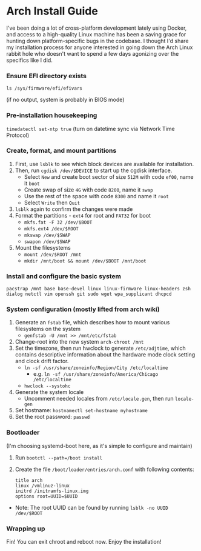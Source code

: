 # Arch Install Guide

I've been doing a lot of cross-platform development lately using Docker, and access to a high-quality Linux machine has been a saving grace for hunting down platform-specific bugs in the codebase. I thought I'd share my installation process for anyone interested in going down the Arch Linux rabbit hole who doesn't want to spend a few days agonizing over the specifics like I did.

### Ensure EFI directory exists

`ls /sys/firmware/efi/efivars`

(if no output, system is probably in BIOS mode)

### Pre-installation housekeeping

`timedatectl set-ntp true` (turn on datetime sync via Network Time Protocol)

### Create, format, and mount partitions

1. First, use `lsblk` to see which block devices are available for installation.
2. Then, run `cgdisk /dev/$DEVICE` to start up the cgdisk interface.
   * Select `New` and create boot sector of size `512M` with code `ef00`, name it `boot`
   * Create swap of size `4G` with code `8200`, name it `swap`
   * Use the rest of the space with code `8300` and name it `root`
   * Select `Write` then `Quit`
3. `lsblk` again to confirm the changes were made
4. Format the partitions - `ext4` for root and `FAT32` for boot
   - `mkfs.fat -F 32 /dev/$BOOT`
   - `mkfs.ext4 /dev/$ROOT`
   - `mkswap /dev/$SWAP`
   - `swapon /dev/$SWAP`
5. Mount the filesystems
   - `mount /dev/$ROOT /mnt`
   - `mkdir /mnt/boot && mount /dev/$BOOT /mnt/boot`

### Install and configure the basic system

`pacstrap /mnt base base-devel linux linux-firmware linux-headers zsh dialog netctl vim openssh git sudo wget wpa_supplicant dhcpcd`

### System configuration (mostly lifted from arch wiki)

1. Generate an `fstab` file, which describes how to mount various filesystems on the system
   - `genfstab -U /mnt >> /mnt/etc/fstab`
2. Change-root into the new system `arch-chroot /mnt`
3. Set the timezone, then run hwclock to generate `/etc/adjtime`, which contains descriptive information about the hardware mode clock setting and clock drift factor.
   - `ln -sf /usr/share/zoneinfo/Region/City /etc/localtime`
     - e.g. `ln -sf /usr/share/zoneinfo/America/Chicago /etc/localtime`
   - `hwclock --systohc`
4. Generate the system locale
   - Uncomment needed locales from `/etc/locale.gen`, then run `locale-gen`
5. Set hostname: `hostnamectl set-hostname myhostname`
6. Set the root password: `passwd`

### Bootloader

(I'm choosing systemd-boot here, as it's simple to configure and maintain)

1. Run `bootctl --path=/boot install`
2. Create the file `/boot/loader/entries/arch.conf` with following contents:

   ```
   title arch
   linux /vmlinuz-linux
   initrd /initramfs-linux.img
   options root=UUID=$UUID
   ```

- Note: The root UUID can be found by running `lsblk -no UUID /dev/$ROOT`

### Wrapping up

Fin! You can exit chroot and reboot now. Enjoy the installation!
